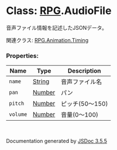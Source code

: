 # Class: [RPG](RPG.md).AudioFile
音声ファイル情報を記述したJSONデータ。

関連クラス: [RPG.Animation.Timing](RPG.Animation.Timing.md)


### Properties:

| Name | Type | Description |
| --- | --- | --- |
| `name` | [String](String.md) | 音声ファイル名 |
| `pan` | [Number](Number.md) | パン |
| `pitch` | [Number](Number.md) | ピッチ(50〜150) |
| `volume` | [Number](Number.md) | 音量(0〜100) |
 <br>

  Documentation generated by [JSDoc 3.5.5](https://github.com/jsdoc3/jsdoc)
